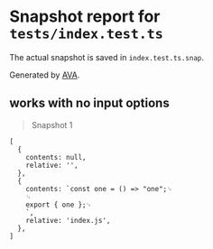 # Snapshot report for `tests/index.test.ts`

The actual snapshot is saved in `index.test.ts.snap`.

Generated by [AVA](https://avajs.dev).

## works with no input options

> Snapshot 1

    [
      {
        contents: null,
        relative: '',
      },
      {
        contents: `const one = () => "one";␊
        ␊
        export { one };␊
        `,
        relative: 'index.js',
      },
    ]

